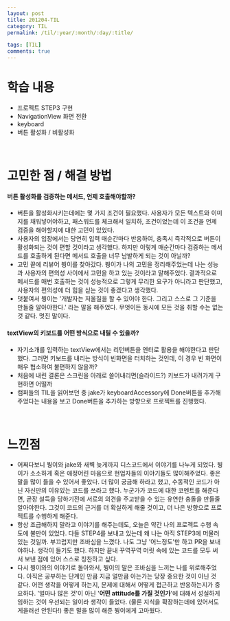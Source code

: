 ```yaml
---
layout: post
title: 201204-TIL
category: TIL
permalink: /til/:year/:month/:day/:title/

tags: [TIL]
comments: true
---
```


# 학습 내용
- 프로젝트 STEP3 구현
- NavigationView 화면 전환
- keyboard
- 버튼 활성화 / 비활성화

<br>

# 고민한 점 / 해결 방법
#### 버튼 활성화를 검증하는 메서드, 언제 호출해야할까?
- 버튼을 활성화시키는데에는 몇 가지 조건이 필요했다. 사용자가 모든 텍스트와 이미지를 채워넣어야하고, 패스워드를 체크해서 일치하, 조건이었는데 이 조건을 언제 검증을 해야할지에 대한 고민이 있었다.
- 사용자의 입장에서는 당연히 입력 매순간마다 반응하여, 충족시 즉각적으로 버튼이 활성화되는 것이 편할 것이라고 생각했다. 하지만 이렇게 매순간마다 검증하는 메서드를 호출하게 된다면 메서드 호출을 너무 남발하게 되는 것이 아닐까?
- 고민 끝에 리뷰어 붱이를 찾아갔다. 붱이가 나의 고민을 정리해주었는데 나는 성능과 사용자의 편의성 사이에서 고민을 하고 있는 것이라고 말해주었다. 결과적으로 메서드를 매번 호출하는 것이 성능적으로 그렇게 무리한 요구가 아니라고 판단했고, 사용자의 편의성에 더 힘을 싣는 것이 좋겠다고 생각했다.
- 덧붙여서 붱이는 '개발자는 저울질을 할 수 있어야 한다. 그리고 스스로 그 기준을 만들줄 알아야한다.' 라는 말을 해주었다. 무엇이든 동시에 모든 것을 취할 수는 없는 것 같다. 멋진 말이다.

#### textView의 키보드를 어떤 방식으로 내릴 수 있을까?
- 자기소개를 입력하는 textView에서는 리턴버튼을 엔터로 활용을 해야한다고 판단했다. 그러면 키보드를 내리는 방식이 빈화면을 터치하는 것인데, 이 경우 빈 화면이 매우 협소하여 불편하지 않을까?
- 처음에 내린 결론은 스크린을 아래로 쓸어내리면(슬라이드?) 키보드가 내려가게 구현하면 어떨까
- 캠퍼들의 TIL을 읽어보던 중 jake가 keyboardAccessory에 Done버튼을 추가해주었다는 내용을 보고 Done버튼을 추가하는 방향으로 프로젝트를 진행했다.

<br>

# 느낀점
- 어쩌다보니 붱이와 jake와 새벽 늦게까지 디스코드에서 이야기를 나누게 되었다. 붱이가 소소하게 혹은 애정어린 마음으로 현업자들의 이야기들도 많이해주었다. 좋은 말을 많이 들을 수 있어서 좋았다. 더 많이 궁금해 하라고 했고, 수동적인 코드가 아닌 자신만의 이유있는 코드를 쓰라고 했다. 누군가가 코드에 대한 코멘트를 해준다면, 곧장 설득을 당하기전에 서로의 의견을 주고받을 수 있는 유연한 충돌을 만들줄 알아야한다. 그것이 코드의 근거를 더 확실하게 해줄 것이고, 더 나은 방향으로 프로젝트를 수행하게 해준다.   
- 항상 조급해하지 말라고 이야기를 해주는데도, 오늘은 약간 나의 프로젝트 수행 속도에 불만이 있었다. 다들 STEP4를 보내고 있는데 왜 나는 아직 STEP3에 머물러 있는 것일까. 부끄럽지만 조바심을 느꼈다. 나도 그냥 '어느정도'만 하고 PR을 보내야하나. 생각이 들기도 했다. 하지만 끝내 꾸역꾸역 머릿 속에 있는 코드를 모두 써서 보낸 점에 있어 스스로 칭찬하고 싶다.   
- 다시 붱이와의 이야기로 돌아와서, 붱이의 말은 조바심을 느끼는 나를 위로해주었다. 아직은 공부하는 단계인 만큼 지금 얼만큼 아는가는 당장 중요한 것이 아닌 것 같다. 어떤 생각을 어떻게 하는지, 문제에 대해서 어떻게 접근하고 반응하는지가 중요하다. '얼마나 많은 것'이 아닌 '**어떤 attitude를 가질 것인가**'에 대해서 성실하게 임하는 것이 우선되는 일이라 생각이 들었다. (물론 지식을 확장하는데에 있어서도 게을러선 안된다!) 좋은 말을 많이 해준 붱이에게 고마웠다.
